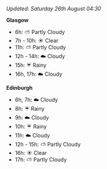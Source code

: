 *Updated: Saturday 26th August 04:30*

**Glasgow**

* 6h: :partly_sunny: Partly Cloudy
* 7h - 10h: :sunny: Clear
* 11h: :partly_sunny: Partly Cloudy
* 12h - 14h: :cloud: Cloudy
* 15h: :umbrella: Rainy
* 16h, 17h: :cloud: Cloudy

**Edinburgh**

* 6h, 7h: :cloud: Cloudy
* 8h: :umbrella: Rainy
* 9h: :cloud: Cloudy
* 10h: :umbrella: Rainy
* 11h: :cloud: Cloudy
* 12h - 15h: :partly_sunny: Partly Cloudy
* 16h: :sunny: Clear
* 17h: :partly_sunny: Partly Cloudy
